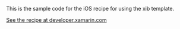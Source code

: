 This is the sample code for the iOS recipe for using the xib template.

[See the recipe at developer.xamarin.com](http://developer.xamarin.com/recipes/ios/general/templates/using_the_ios_view_xib_template/)
